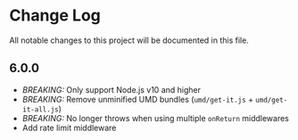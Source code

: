 # Change Log

All notable changes to this project will be documented in this file.

## 6.0.0

- _BREAKING:_ Only support Node.js v10 and higher
- _BREAKING:_ Remove unminified UMD bundles (`umd/get-it.js` + `umd/get-it-all.js`)
- _BREAKING:_ No longer throws when using multiple `onReturn` middlewares
- Add rate limit middleware
